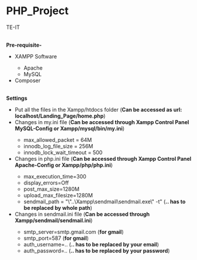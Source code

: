 # PHP_Project
TE-IT

<br/>
<b>Pre-requisite-</b>
<ul>
  <li>XAMPP Software</li>
  <ul>
    <li>Apache</li>
    <li>MySQL</li>
  </ul>
  <li>Composer</li>
</ul>
<br/>
<b>Settings</b>
<ul>
  <li>Put all the files in the Xampp/htdocs folder (<b>Can be accessed as url: localhost/Landing_Page/home.php</b>)</li>
  <li>Changes in my.ini file (<b>Can be accessed through Xampp Control Panel MySQL-Config or Xampp/mysql/bin/my.ini</b>)</li>
  <ul>
    <li>max_allowed_packet = 64M</li>
    <li>innodb_log_file_size = 256M</li>
    <li>innodb_lock_wait_timeout = 500</li>
  </ul>
  <li>Changes in php.ini file (<b>Can be accessed through Xampp Control Panel Apache-Config or Xampp/php/php.ini</b>)</li>
  <ul>
    <li>max_execution_time=300</li>
    <li>display_errors=Off</li>
    <li>post_max_size=1280M</li>
    <li>upload_max_filesize=1280M</li>
    <li>sendmail_path = "\"..\Xampp\sendmail\sendmail.exe\" -t" (<b>.. has to be replaced by whole path</b>)</li>
  </ul>
  <li>Changes in sendmail.ini file (<b>Can be accessed through Xampp/sendmail/sendmail.ini</b>)</li>
  <ul>
    <li>smtp_server=smtp.gmail.com (<b>for gmail</b>)</li>
    <li>smtp_port=587 (<b>for gmail</b>)</li>
    <li>auth_username=.. (<b>.. has to be replaced by your email</b>)</li>
    <li>auth_password=.. (<b>.. has to be replaced by your password</b>)</li>
  </ul>
</ul>
